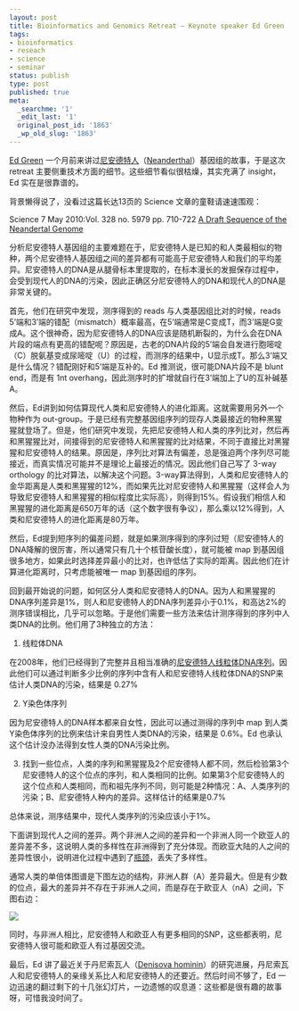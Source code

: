 ```yaml
---
layout: post
title: Bioinformatics and Genomics Retreat – Keynote speaker Ed Green
tags:
- bioinformatics
- reseach
- science
- seminar
status: publish
type: post
published: true
meta:
  _searchme: '1'
  _edit_last: '1'
  original_post_id: '1863'
  _wp_old_slug: '1863'
---
```

<a href="http://green.soe.ucsc.edu/">Ed Green</a> 一个月前来讲过<a href="http://zh.wikipedia.org/wiki/%E5%B0%BC%E5%AE%89%E5%BE%B7%E7%89%B9%E4%BA%BA">尼安德特人</a>（<a href="http://en.wikipedia.org/wiki/Neanderthal">Neanderthal</a>）基因组的故事，于是这次 retreat 主要侧重技术方面的细节。这些细节看似很枯燥，其实充满了 insight，Ed 实在是很靠谱的。

背景懒得说了，没看过这篇长达13页的 Science 文章的童鞋请速速围观：

Science 7 May 2010:Vol. 328 no. 5979 pp. 710-722
<a href="http://www.sciencemag.org/content/328/5979/710.full">A Draft Sequence of the Neandertal Genome</a>

分析尼安德特人基因组的主要难题在于，尼安德特人是已知的和人类最相似的物种，两个尼安德特人基因组之间的差异都有可能高于尼安德特人和我们的平均差异。尼安德特人的DNA是从腿骨标本里提取的，在标本漫长的发掘保存过程中，会受到现代人的DNA的污染，因此正确区分尼安德特人的DNA和现代人的DNA是非常关键的。

首先，他们在研究中发现，测序得到的 reads 与人类基因组比对的时候，reads 5’端和3’端的错配（mismatch）概率最高，在5’端通常是C变成T，而3’端是G变成A。这个很神奇，因为尼安德特人的DNA应该是随机断裂的，为什么会在DNA片段的端点有更高的错配呢？原因是，古老的DNA片段的5’端会自发进行胞嘧啶（C）脱氨基变成尿嘧啶（U）的过程，而测序的结果中，U显示成T。那么3’端又是什么情况？错配刚好和5’端是互补的。Ed 推测说，很可能DNA片段不是 blunt end，而是有 1nt overhang，因此测序时的扩增就自行在3’端加上了U的互补碱基A。

然后，Ed讲到如何估算现代人类和尼安德特人的进化距离。这就需要用另外一个物种作为 out-group。于是已经有完整基因组序列的现存人类最接近的物种黑猩猩就登场了。但是，他们研究中发现，先把尼安德特人和人类的序列比对，然后再和黑猩猩比对，间接得到的尼安德特人和黑猩猩的比对结果，不同于直接比对黑猩猩和尼安德特人的结果。原因是，序列比对算法有偏差，总是强迫两个序列尽可能接近，而真实情况可能并不是理论上最接近的情况。因此他们自己写了 3-way orthology 的比对算法，以解决这个问题。3-way算法得到，人类和尼安德特人的金华距离是人类和黑猩猩的12%，而如果先比对尼安德特人和黑猩猩（这样会人为导致尼安德特人和黑猩猩的相似程度比实际高），则得到15%。假设我们相信人和黑猩猩的进化距离是650万年的话（这个数字很有争议），那么乘以12%得到，人类和尼安德特人的进化距离是80万年。

然后，Ed提到短序列的偏差问题，就是如果测序得到的序列过短（尼安德特人的DNA降解的很厉害，所以通常只有几十个核苷酸长度），就可能被 map 到基因组很多地方，如果此时选择差异最小的比对，也许低估了实际的距离。因此他们在计算进化距离时，只考虑能被唯一 map 到基因组的序列。

回到最开始说的问题，如何区分人类和尼安德特人的DNA。因为人和黑猩猩的DNA序列差异是1%，则人和尼安德特人的DNA序列差异小于0.1%，和高达2%的测序错误相比，几乎可以忽略。于是他们需要一些方法来估计测序得到的序列中人类DNA的比例。他们用了3种独立的方法：

1. 线粒体DNA

在2008年，他们已经得到了完整并且相当准确的<a href="http://www.ncbi.nlm.nih.gov/pmc/articles/PMC2602844/">尼安德特人线粒体DNA序列</a>。因此他们可以通过判断多少比例的序列中含有人和尼安德特人线粒体DNA的SNP来估计人类DNA的污染，结果是 0.27%

2. Y染色体序列

因为尼安德特人的DNA样本都来自女性，因此可以通过测得的序列中 map 到人类Y染色体序列的比例来估计来自男性人类DNA的污染，结果是 0.6%。Ed 也承认这个估计没办法得到女性人类的DNA污染比例。

3. 找到一些位点，人类的序列和黑猩猩及2个尼安德特人都不同，然后检验第3个尼安德特人的这个位点的序列，和人类相同的比例。如果第3个尼安德特人的这个位点和人类相同，而和祖先序列不同，则可能是2种情况：A、人类序列的污染；B、尼安德特人种内的差异。这样估计的结果是0.7%

总体来说，测序结果中，现代人类序列的污染应该小于1%。

下面讲到现代人之间的差异。两个非洲人之间的差异和一个非洲人同一个欧亚人的差异差不多，这说明人类的多样性在非洲得到了充分体现。而欧亚大陆的人之间的差异性很小，说明进化过程中遇到了<a href="http://en.wikipedia.org/wiki/History_of_Eurasia#Population_bottleneck">瓶颈</a>，丢失了多样性。

通常人类的单倍体图谱是下图左边的结构，非洲人群（A）差异最大。但是有少数的位点，最大的差异并不存在于非洲人之间，而是存在于欧亚人（nA）之间，下图右边：


![](https://dl.dropboxusercontent.com/u/308058/blogimages/2011/09/haplotype.png)

同时，与非洲人相比，尼安德特人和欧亚人有更多相同的SNP，这些都表明，尼安德特人很可能和欧亚人有过基因交流。

最后，Ed 讲了最近关于丹尼索瓦人（<a href="http://en.wikipedia.org/wiki/Denisova_hominin">Denisova hominin</a>）的研究进展，丹尼索瓦人和尼安德特人的亲缘关系比人和尼安德特人的还要近。然后时间不够了，Ed 一边迅速的翻过剩下的十几张幻灯片，一边遗憾的叹息道：这些都是很有趣的故事呀，可惜我没时间了。
